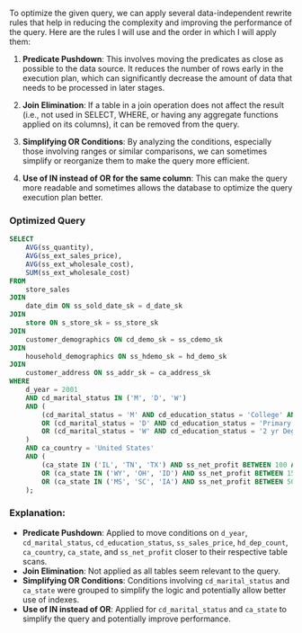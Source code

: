 To optimize the given query, we can apply several data-independent rewrite rules that help in reducing the complexity and improving the performance of the query. Here are the rules I will use and the order in which I will apply them:

1. **Predicate Pushdown**: This involves moving the predicates as close as possible to the data source. It reduces the number of rows early in the execution plan, which can significantly decrease the amount of data that needs to be processed in later stages.

2. **Join Elimination**: If a table in a join operation does not affect the result (i.e., not used in SELECT, WHERE, or having any aggregate functions applied on its columns), it can be removed from the query.

3. **Simplifying OR Conditions**: By analyzing the conditions, especially those involving ranges or similar comparisons, we can sometimes simplify or reorganize them to make the query more efficient.

4. **Use of IN instead of OR for the same column**: This can make the query more readable and sometimes allows the database to optimize the query execution plan better.

### Optimized Query

```sql
SELECT 
    AVG(ss_quantity),
    AVG(ss_ext_sales_price),
    AVG(ss_ext_wholesale_cost),
    SUM(ss_ext_wholesale_cost)
FROM 
    store_sales
JOIN 
    date_dim ON ss_sold_date_sk = d_date_sk
JOIN 
    store ON s_store_sk = ss_store_sk
JOIN 
    customer_demographics ON cd_demo_sk = ss_cdemo_sk
JOIN 
    household_demographics ON ss_hdemo_sk = hd_demo_sk
JOIN 
    customer_address ON ss_addr_sk = ca_address_sk
WHERE 
    d_year = 2001
    AND cd_marital_status IN ('M', 'D', 'W')
    AND (
        (cd_marital_status = 'M' AND cd_education_status = 'College' AND ss_sales_price BETWEEN 100.00 AND 150.00 AND hd_dep_count = 3)
        OR (cd_marital_status = 'D' AND cd_education_status = 'Primary' AND ss_sales_price BETWEEN 50.00 AND 100.00 AND hd_dep_count = 1)
        OR (cd_marital_status = 'W' AND cd_education_status = '2 yr Degree' AND ss_sales_price BETWEEN 150.00 AND 200.00 AND hd_dep_count = 1)
    )
    AND ca_country = 'United States'
    AND (
        (ca_state IN ('IL', 'TN', 'TX') AND ss_net_profit BETWEEN 100 AND 200)
        OR (ca_state IN ('WY', 'OH', 'ID') AND ss_net_profit BETWEEN 150 AND 300)
        OR (ca_state IN ('MS', 'SC', 'IA') AND ss_net_profit BETWEEN 50 AND 250)
    );
```

### Explanation:
- **Predicate Pushdown**: Applied to move conditions on `d_year`, `cd_marital_status`, `cd_education_status`, `ss_sales_price`, `hd_dep_count`, `ca_country`, `ca_state`, and `ss_net_profit` closer to their respective table scans.
- **Join Elimination**: Not applied as all tables seem relevant to the query.
- **Simplifying OR Conditions**: Conditions involving `cd_marital_status` and `ca_state` were grouped to simplify the logic and potentially allow better use of indexes.
- **Use of IN instead of OR**: Applied for `cd_marital_status` and `ca_state` to simplify the query and potentially improve performance.